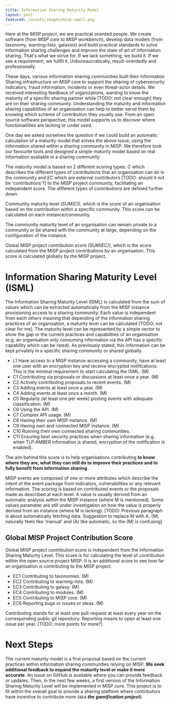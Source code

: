 ```yaml
---
title: Information Sharing Maturity Model
layout: post
featured: /assets/images/misp-small.png
---
```


Here at the *MISP project*, we are practical oriented people. We create software (from *MISP core* to *MISP workbench*), develop data models (from taxonomy, warning-lists, galaxies) and build practical standards to solve information sharing challenges and improve the state of art of information sharing. That's what we strive for. If we lack something, we build it. If we see a requirement, we fullfil it. Unbureaucratically, result-orientedly and professionally.

These days, various information sharing communities built their Information Sharing infrastructure on *MISP core* to support the sharing of cybersecurity indicators, fraud information, incidents or even threat-actor details. We received interesting feedback of organizations, wanting to know the maturity of a specific sharing partner while [TODO: not clear enough] they are on their sharing community. Understanding the maturity and information sharing capabilities of an organisation can help to better serve them by knowing which scheme of contribution they usually use. From an open source software perspective, this model supports us to discover where functionallities are lacking or under used.

One day we asked ourselves the question if we could build an automatic calculation of a maturity model that solves the above issue, using the information shared within a sharing community in MISP. We therefore took our favourite tools and designed a simple maturity model based on real information available in a sharing community.

The maturity model is based on 2 different scoring types: *C* which describes the different types of contributions  that an organisation can do in the community and *EC* which are external contributors [TODO: should it not be 'contributions'?] to the MISP project community, facilitating an independent score. The different types of contributions are defined further down.

Community maturity level *(SUM(C))*, which is the score of an organisation based on the contribution within a specific community. This score can be calculated on each instance/community. 

The community maturity level of an organisation can remain private to a community or be shared with the community at large, depending on the configuration of the instance.

Global MISP project contribution score *(SUM(EC))*, which is the score calculated from the MISP project contributions by an organisation. This score is calculated globally by the MISP project.

# Information Sharing Maturity Level (ISML)

The Information Sharing Maturity Level (ISML) is calculated from the sum of values which can be extracted automatically from the MISP instance provisioning access to a sharing community. Each value is independent from each others meaning that depending of the information sharing practices of an organisation, a maturity level can be calculated [TODO: not clear for me]. The maturity level can be represented by a simple vector to show the gap or the current practices and capabilities of an organisation (e.g. an organisation only consuming information via the API has a specific capability which can be rated). As previously stated, this information can be kept privately in a specific sharing community or shared globally.

- L1 Have access to a MISP instance accessing a community, have at least one user with an encryption key and receive encrypted notifications. This is the minimal requirement to start calculating the ISML. (M)
- C1 Contributing via proposals or discussions at least once a year. (M)
- C2 Actively contributing proposals to recent events. (M)
- C3 Adding events at least once a year. (M)
- C4 Adding events at least once a month. (M)
- C5 Regularly (at least one per week) posting events with adequate classification. (M)
- C6 Using the API. (M)
- C7 Complex API usage. (M)
- C8 Having their own MISP instance. (M)
- C9 Having own and connected MISP instance. (M)
- C10 Running their own connected sharing communities.
- C11 Ensuring best security practices when sharing information (e.g. when TLP:AMBER information is shared, encryption of the notification is enabled).

The aim behind this score is to help organisations contributing **to know where they are, what they can still do to improve their practices and to fully benefit from information sharing**.

MISP events are composed of one or more attributes which describe the intent of the event package from indicators, vulnerabilities or any relevant information. The scoring is based on contributed events or the proposals made as described at each level. A value is usually derived from an automatic analysis within the MISP instance (where M is mentioned). Some values parameter are still under investigation on how the value is properly derived from an instance (where M is lacking).
[TODO: Previous paragraph is about automatically fetching data. Suggestion to replace M with A. (M) naturally feels like 'manual' and (A) like automatic, so the (M) is confusing]

## Global MISP Project Contribution Score

Global MISP project contribution score is independent from the Information Sharing Maturity Level. This score is for calculating the level of contribution within the open source project MISP. It is an additional score to see how far an organisation is contributing to the MISP project.

- EC1 Contributing to taxonomies. (M)
- EC2 Contributing to warning-lists. (M)
- EC3 Contributing to galaxy. (M)
- EC4 Contributing to modules. (M)
- EC5 Contributing to MISP core. (M)
- EC6 Reporting bugs or issues or ideas. (M)

Contributing stands for at least one pull-request at least every year on the corresponding public git repository. Reporting means to open at least one issue per year. [TODO: more points for more?]

# Next Steps

The current maturity model is a first proposal based on the current practices within information sharing communities relying on MISP. **We seek additional feedback to expand the maturity level or make it more accurate**. An issue on GitHub is available where you can provide feedback or updates. Then, in the next few weeks, a first version of the Information Sharing Maturity Level will be implemented in MISP core. This project is to fit within the overall goal to provide a sharing platform where contributors have incentive to contribute more (aka ***the gamification project***).

